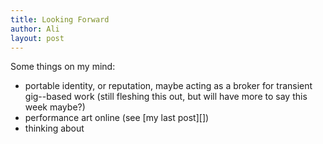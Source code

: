```yaml
---
title: Looking Forward
author: Ali
layout: post
---
```


Some things on my mind:

- portable identity, or reputation, maybe acting as a broker for transient gig--based work
(still fleshing this out, but will have more to say this week maybe?)
- performance art online (see [my last post][])
- thinking about 

[last post]: https://ali-alkhatib.com/blog/street-performances